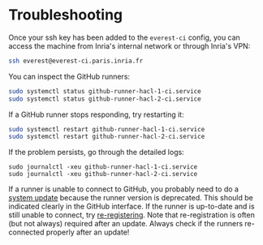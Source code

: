 # Troubleshooting

Once your ssh key has been added to the `everest-ci` config, you can access the
machine from Inria's internal network or through Inria's VPN:

```bash
ssh everest@everest-ci.paris.inria.fr
```

You can inspect the GitHub runners:

```bash
sudo systemctl status github-runner-hacl-1-ci.service
sudo systemctl status github-runner-hacl-2-ci.service
```

If a GitHub runner stops responding, try restarting it:

```bash
sudo systemctl restart github-runner-hacl-1-ci.service
sudo systemctl restart github-runner-hacl-2-ci.service
```

If the problem persists, go through the detailed logs:

```bahs
sudo journalctl -xeu github-runner-hacl-1-ci.service
sudo journalctl -xeu github-runner-hacl-2-ci.service
```

If a runner is unable to connect to GitHub, you probably need to do a [system
update](./maintenance.md) because the runner version is deprecated. This should
be indicated clearly in the GitHub interface. If the runner is up-to-date and is
still unable to connect, try [re-registering](./registration.md). Note that
re-registration is often (but not always) required after an update. Always check
if the runners re-connected properly after an update!
